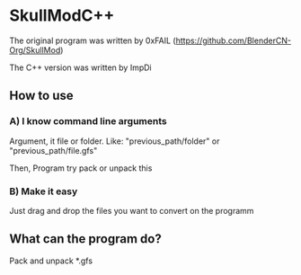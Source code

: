 # SkullModC++
The original program was written by 0xFAIL (https://github.com/BlenderCN-Org/SkullMod)

The C++ version was written by ImpDi

## How to use
### A)  I know command line arguments

Argument, it file or folder. Like: "previous_path/folder" or "previous_path/file.gfs" 

Then, Program try pack or unpack this 

### B)  Make it easy

Just drag and drop the files you want to convert on the programm

## What can the program do?

Pack and unpack *.gfs
